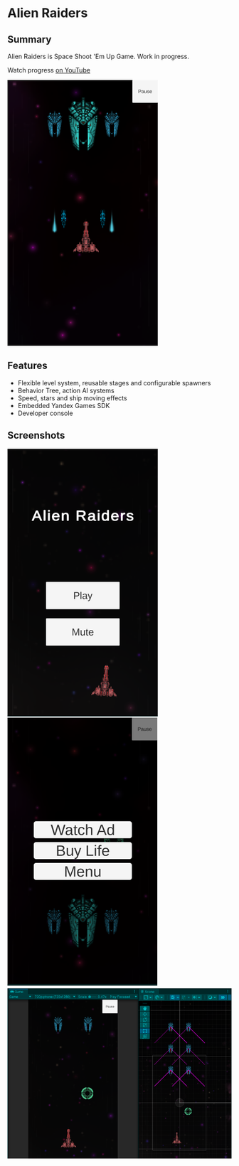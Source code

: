 # Alien Raiders

## Summary
Alien Raiders is Space Shoot 'Em Up Game. Work in progress.

Watch progress [on YouTube](https://www.youtube.com/watch?v=7F9lRh4ejRc&t=20s)

![](Project/Images/2.png)

## Features
- Flexible level system, reusable stages and configurable spawners
- Behavior Tree, action AI systems
- Speed, stars and ship moving effects
- Embedded Yandex Games SDK
- Developer console

## Screenshots
![](Project/Images/1.png)
![](Project/Images/3.png)
![](Project/Images/4.png)
